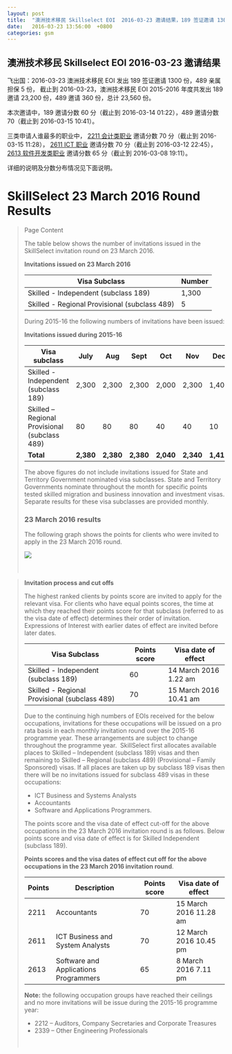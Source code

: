 ```yaml
---
layout: post
title:  "澳洲技术移民 Skillselect EOI  2016-03-23 邀请结果，189 签证邀请 1300 份，489 亲属担保 5 份"
date:   2016-03-23 13:56:00  +0800
categories: gsm
---
```


## 澳洲技术移民 Skillselect EOI  2016-03-23 邀请结果

飞出国：2016-03-23 澳洲技术移民 EOI 发出 189 签证邀请 1300 份，489 亲属担保 5 份，
截止到 2016-03-23，澳洲技术移民 EOI 2015-2016 年度共发出 189 邀请 23,200 份，489 邀请 360 份，总计 23,560 份。

本次邀请中，189 邀请分数 60 分（截止到 2016-03-14 01:22），489 邀请分数 70（截止到 2016-03-15 10:41）。

三类申请人谁最多的职业中， [2211 会计类职业](http://bbs.fcgvisa.com/t/anzsco-2211-accountants-flyabroad/7058) 邀请分数 70 分（截止到 2016-03-15 11:28），
[2611 ICT 职业](http://bbs.fcgvisa.com/t/anzsco-2611-ict-ict-business-and-systems-analysts-flyabroad/7133) 邀请分数 70 分（截止到 2016-03-12 22:45），
[2613 软件开发类职业](http://bbs.fcgvisa.com/t/anzsco-2613-software-and-applications-programmers-flyabroad/7134) 邀请分数 65 分（截止到 2016-03-08 19:11）。

详细的说明及分数分布情况见下面说明。

# SkillSelect 23 March 2016 Round Results
> <!--Page content-->
> Page Content
> 
> ​​​​​​​​​The table below shows the number of invitations issued in the SkillSelect invitation round on 23 March 2016.
> 
> **Invitations issued&nbsp;on&nbsp;23 March 2016**
> 
> | Visa Subclass | Number |
> | --- | --- |
> | Skilled - Independent (subclass 189) | 1,300 |
> | Skilled - Regional Provisional (subclass 489) | 5 |
> 
> During 2015-16 the following numbers of invitations have been issued:
> 
> **Invitations issued&nbsp;during 2015-16**
> 
> | Visa subclass | July | Aug | Sept | Oct | Nov | Dec | Jan | Feb | Mar | Total |
> | --- | --- | --- | --- | --- | --- | --- | --- | --- | --- | --- |
> | Skilled - Independent (subclass 189) | 2,300  | 2,300  | 2,300  | 2,000  | 2,300  | 1,400  | 4,800  | 3,200 | 2,600 | 23,200 |
> | Skilled – Regional Provisional (subclass 489) | 80  | 80  | 80  | 40  | 40  | 10  | 10  | 10 | 10 | 360 |
> | **Total** | **2,380** | **2,380** | **2,380** | **2,040** | **2,340** | **1,410** | **4,810** | **3,210** | **2,610** | **23,560** |
> 
> The above figures do not include invitations issued for State and Territory Government nominated visa subclasses. State and Territory Governments nominate throughout the month for specific points tested skilled migration and business innovation and investment visas. Separate results for these visa subclasses are provided monthly.
> 
> ### 23 March&nbsp;2016 results
> 
> The following graph shows the points for clients who were invited to apply in the&nbsp;23 March 2016&nbsp;round.
> 
> ![](https://www.border.gov.au/WorkinginAustralia/PublishingImages/23-march-skillselect.jpg)&nbsp;
> 
>  ​ 
> 
> **Invitation process and cut offs**
> 
> The highest ranked clients by points score are invited to apply for the relevant visa. For clients who have equal points scores, the time at which they reached their points score for that subclass (referred to as the visa date of effect) determines their order of invitation. Expressions of Interest with earlier dates of effect are invited before later dates.
> 
> | Visa Subclass | Points score | Visa date of effect |
> | --- | --- | --- |
> | Skilled - Independent (subclass 189) | 60 | 14 March 2016 1.22 am |
> | Skilled - Regional Provisional (subclass 489) | 70 | 15 March 2016 10.41 am |
> 
> Due to the continuing high numbers of EOIs received for the below occupations, invitations for these occupations will be issued on a pro rata basis in each monthly invitation round over the 2015-16 programme year. These arrangements are subject to change throughout the programme year.&nbsp; SkillSelect first allocates available places to Skilled – Independent (subclass 189) visas and then remaining to Skilled – Regional (subclass 489) (Provisional – Family Spon​sored) visas. If all places are taken up by subclass 189 visas then there will be no invitations issued for subclass 489 visas in these occupations:
> 
> - ICT Business and Systems Analysts
> - Accountants​
> - Software and Applications Programmers.
> 
> The points score and the visa date of effect cut-off for the above occupations in the 23 March&nbsp;2016 invitation round is as follows.&nbsp;Below points score and visa date of effect is for Skilled Independent (subclass 189).
> 
> **Points scores and the visa dates of effect cut off for the above occupations in the&nbsp;23 March&nbsp;2016 invitation round**.
> 
> | Points | Description | Points score | Visa date of effect |
> | --- | --- | --- | --- |
> | 2211 | Accountants | 70 | 15 March 2016 11.28 am |
> | 2611 | ICT Business and ​System Analysts | 70 | 12 March 2016 10.45 pm​ |
> | 2613 | Software and Applications Programmers | 65 | 8 March 2016 7.11 pm |
> 
> **Note:**&nbsp;the following occupation groups have reached their ceilings and no more invitations will be issue during the 2015-16 programme year:
> 
> - 2212 – Auditors, Company Secretaries and Corporate Treasures 
> - 2339 – Other Engineering Professionals
> 
> ​
